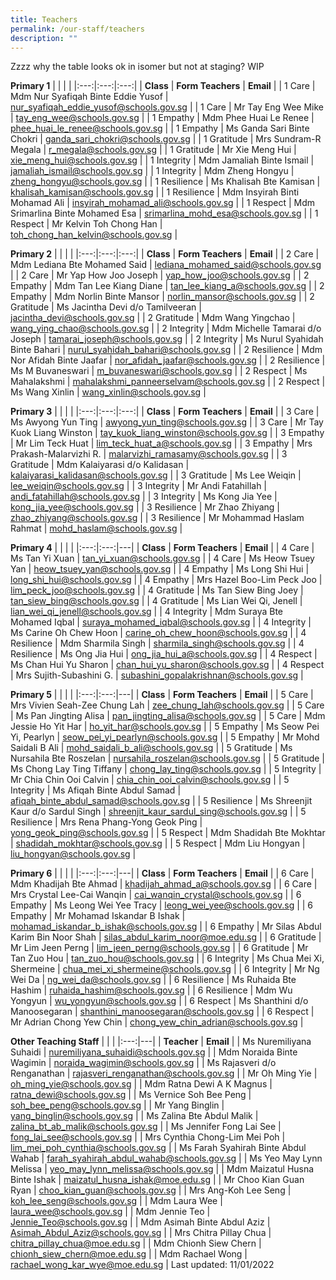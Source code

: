 ```yaml
---
title: Teachers
permalink: /our-staff/teachers
description: ""
---
```

Zzzz why the table looks ok in isomer but not at staging?
WIP

**Primary 1**
|  |  |  |
|:---:|:---:|:---:|
| **Class** | **Form Teachers** | **Email** |
| 1 Care | Mdm Nur Syafiqah Binte Eddie Yusof | nur_syafiqah_eddie_yusof@schools.gov.sg |
| 1 Care | Mr Tay Eng Wee Mike | tay_eng_wee@schools.gov.sg |
| 1 Empathy | Mdm Phee Huai Le Renee | phee_huai_le_renee@schools.gov.sg |
| 1 Empathy | Ms Ganda Sari Binte Chokri | ganda_sari_chokri@schools.gov.sg |
| 1 Gratitude | Mrs Sundram-R Megala | r_megala@schools.gov.sg |
| 1 Gratitude | Mr Xie Meng Hui | xie_meng_hui@schools.gov.sg |
| 1 Integrity | Mdm Jamaliah Binte Ismail | jamaliah_ismail@schools.gov.sg |
| 1 Integrity | Mdm Zheng Hongyu | zheng_hongyu@schools.gov.sg |
| 1 Resilience | Ms Khalisah Bte Kamisan | khalisah_kamisan@schools.gov.sg |
| 1 Resilience | Mdm Insyirah Binti Mohamad Ali  | insyirah_mohamad_ali@schools.gov.sg |
| 1 Respect | Mdm Srimarlina Binte Mohamed Esa | srimarlina_mohd_esa@schools.gov.sg |
| 1 Respect | Mr Kelvin Toh Chong Han | toh_chong_han_kelvin@schools.gov.sg |

**Primary 2**
|  |  |  |
|:---:|:---:|:---:|
| **Class** | **Form Teachers** | **Email** |
| 2 Care | Mdm Lediana Bte Mohamed Said | lediana_mohamed_said@schools.gov.sg |
| 2 Care | Mr Yap How Joo Joseph | yap_how_joo@schools.gov.sg |
| 2 Empathy | Mdm Tan Lee Kiang Diane | tan_lee_kiang_a@schools.gov.sg |
| 2 Empathy | Mdm Norlin Binte Mansor | norlin_mansor@schools.gov.sg |
| 2 Gratitude | Ms Jacintha Devi d/o Tamilveeran | jacintha_devi@schools.gov.sg |
| 2 Gratitude | Mdm Wang Yingchao | wang_ying_chao@schools.gov.sg |
| 2 Integrity | Mdm Michelle Tamarai d/o Joseph | tamarai_joseph@schools.gov.sg |
| 2 Integrity | Ms Nurul Syahidah Binte Bahari | nurul_syahidah_bahari@schools.gov.sg |
| 2 Resilience | Mdm Nor Afidah Binte Jaafar | nor_afidah_jaafar@schools.gov.sg |
| 2 Resilience | Ms M Buvaneswari | m_buvaneswari@schools.gov.sg |
| 2 Respect | Ms Mahalakshmi | mahalakshmi_panneerselvam@schools.gov.sg |
| 2 Respect | Ms Wang Xinlin | wang_xinlin@schools.gov.sg |

**Primary 3**
|  |  |  |
|:---:|:---:|:---:|
| **Class** | **Form Teachers** | **Email** |
| 3 Care | Ms Awyong Yun Ting | awyong_yun_ting@schools.gov.sg |
| 3 Care | Mr Tay Kuok Liang Winston | tay_kuok_liang_winston@schools.gov.sg |
| 3 Empathy | Mr Lim Teck Huat | lim_teck_huat_a@schools.gov.sg |
| 3 Empathy | Mrs Prakash-Malarvizhi R. | malarvizhi_ramasamy@schools.gov.sg |
| 3 Gratitude | Mdm Kalaiyarasi d/o Kalidasan | kalaiyarasi_kalidasan@schools.gov.sg |
| 3 Gratitude | Ms Lee Weiqin | lee_weiqin@schools.gov.sg |
| 3 Integrity | Mr Andi Fatahillah | andi_fatahillah@schools.gov.sg |
| 3 Integrity | Ms Kong Jia Yee | kong_jia_yee@schools.gov.sg |
| 3 Resilience | Mr Zhao Zhiyang | zhao_zhiyang@schools.gov.sg |
| 3 Resilience | Mr Mohammad Haslam Rahmat | mohd_haslam@schools.gov.sg |

**Primary 4**
|  |  |  |
|:---:|:---:|---|
| **Class** | **Form Teachers** | **Email** |
| 4 Care | Ms Tan Yi Xuan | tan_yi_xuan@schools.gov.sg |
| 4 Care | Ms Heow Tsuey Yan | heow_tsuey_yan@schools.gov.sg |
| 4 Empathy | Ms Long Shi Hui | long_shi_hui@schools.gov.sg |
| 4 Empathy | Mrs Hazel Boo-Lim Peck Joo | lim_peck_joo@schools.gov.sg |
| 4 Gratitude | Ms Tan Siew Bing Joey | tan_siew_bing@schools.gov.sg |
| 4 Gratitude | Ms Lian Wei Qi, Jenell | lian_wei_qi_jenell@schools.gov.sg |
| 4 Integrity | Mdm Suraya Bte Mohamed Iqbal | suraya_mohamed_iqbal@schools.gov.sg |
| 4 Integrity | Ms Carine Oh Chew Hoon | carine_oh_chew_hoon@schools.gov.sg |
| 4 Resilience | Mdm Sharmila Singh  | sharmila_singh@schools.gov.sg  |
| 4 Resilience | Ms Ong Jia Hui | ong_jia_hui_a@schools.gov.sg |
| 4 Respect | Ms Chan Hui Yu Sharon | chan_hui_yu_sharon@schools.gov.sg |
| 4 Respect | Mrs Sujith-Subashini G. | subashini_gopalakrishnan@schools.gov.sg |

**Primary 5**
|  |  |  |
|:---:|:---:|---|
| **Class** | **Form Teachers** | **Email** |
| 5 Care | Mrs Vivien Seah-Zee Chung Lah | zee_chung_lah@schools.gov.sg |
| 5 Care | Ms Pan Jingting Alisa | pan_jingting_alisa@schools.gov.sg |
| 5 Care | Mdm Jessie Ho Yit Har | ho_yit_har@schools.gov.sg |
| 5 Empathy | Ms Seow Pei Yi, Pearlyn | seow_pei_yi_pearlyn@schools.gov.sg |
| 5 Empathy | Mr Mohd Saidali B Ali | mohd_saidali_b_ali@schools.gov.sg |
| 5 Gratitude | Ms Nursahila Bte Roszelan | nursahila_roszelan@schools.gov.sg |
| 5 Gratitude | Ms Chong Lay Ting Tiffany | chong_lay_ting@schools.gov.sg |
| 5 Integrity | Mr Chia Chin Ooi Calvin | chia_chin_ooi_calvin@schools.gov.sg |
| 5 Integrity | Ms Afiqah Binte Abdul Samad | afiqah_binte_abdul_samad@schools.gov.sg |
| 5 Resilience | Ms Shreenjit Kaur d/o Sardul Singh | shreenjit_kaur_sardul_sing@schools.gov.sg |
| 5 Resilience | Mrs Rena Phang-Yong Geok Ping | yong_geok_ping@schools.gov.sg |
| 5 Respect | Mdm Shadidah Bte Mokhtar | shadidah_mokhtar@schools.gov.sg |
| 5 Respect | Mdm Liu Hongyan | liu_hongyan@schools.gov.sg |

**Primary 6**
|  |  |  |
|:---:|:---:|---|
| **Class** | **Form Teachers** | **Email** |
| 6 Care | Mdm Khadijah Bte Ahmad | khadijah_ahmad_a@schools.gov.sg  |
| 6 Care | Mrs Crystal Lee-Cai Wanqin | cai_wanqin_crystal@schools.gov.sg |
| 6 Empathy | Ms Leong Wei Yee Tracy | leong_wei_yee@schools.gov.sg |
| 6 Empathy | Mr Mohamad Iskandar B Ishak | mohamad_iskandar_b_ishak@schools.gov.sg |
| 6 Empathy  | Mr Silas Abdul Karim Bin Noor Shah  | silas_abdul_karim_noor@moe.edu.sg  |
| 6 Gratitude | Mr Lim Jeen Perng | lim_jeen_perng@schools.gov.sg |
| 6 Gratitude  | Mr Tan Zuo Hou  | tan_zuo_hou@schools.gov.sg  |
| 6 Integrity | Ms Chua Mei Xi, Shermeine | chua_mei_xi_shermeine@schools.gov.sg |
| 6 Integrity | Mr Ng Wei Da | ng_wei_da@schools.gov.sg |
| 6 Resilience | Ms Ruhaida Bte Hashim | ruhaida_hashim@schools.gov.sg |
| 6 Resilience | Mdm Wu Yongyun | wu_yongyun@schools.gov.sg |
| 6 Respect | Ms Shanthini d/o Manoosegaran | shanthini_manoosegaran@schools.gov.sg |
| 6 Respect | Mr Adrian Chong Yew Chin | chong_yew_chin_adrian@schools.gov.sg |

**Other Teaching Staff**
|  |  |
|:---:|---|
| **Teacher** | **Email** |
| Ms Nuremiliyana Suhaidi | nuremiliyana_suhaidi@schools.gov.sg |
| Mdm Noraida Binte Wagimin | noraida_wagimin@schools.gov.sg |
| Ms Rajasveri d/o Renganathan | rajasveri_renganathan@schools.gov.sg |
| Mr Oh Ming Yie | oh_ming_yie@schools.gov.sg |
| Mdm Ratna Dewi A K Magnus | ratna_dewi@schools.gov.sg |
| Ms Vernice Soh Bee Peng | soh_bee_peng@schools.gov.sg |
| Mr Yang Binglin | yang_binglin@schools.gov.sg |
| Ms Zalina Bte Abdul Malik | zalina_bt_ab_malik@schools.gov.sg |
| Ms Jennifer Fong Lai See | fong_lai_see@schools.gov.sg |
| Mrs Cynthia Chong-Lim Mei Poh | lim_mei_poh_cynthia@schools.gov.sg |
| Ms Farah Syahirah Binte Abdul Wahab | farah_syahirah_abdul_wahab@schools.gov.sg |
| Ms Yeo May Lynn Melissa | yeo_may_lynn_melissa@schools.gov.sg |
| Mdm Maizatul Husna Binte Ishak | maizatul_husna_ishak@moe.edu.sg |
| Mr Choo Kian Guan Ryan | choo_kian_guan@schools.gov.sg |
| Mrs Ang-Koh Lee Seng | koh_lee_seng@schools.gov.sg |
| Mdm Laura Wee | laura_wee@schools.gov.sg |
| Mdm Jennie Teo | Jennie_Teo@schools.gov.sg |
| Mdm Asimah Binte Abdul Aziz  | Asimah_Abdul_Aziz@schools.gov.sg |
| Mrs Chitra Pillay Chua  | chitra_pillay_chua@moe.edu.sg |
| Mdm Chionh Siew Chern | chionh_siew_chern@moe.edu.sg |
| Mdm Rachael Wong | rachael_wong_kar_wye@moe.edu.sg  |
Last updated: 11/01/2022